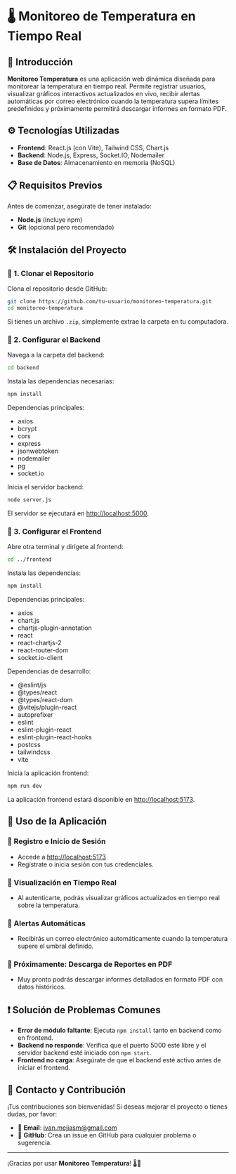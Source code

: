 # 🌡️ Monitoreo de Temperatura en Tiempo Real

## 🚀 Introducción

**Monitoreo Temperatura** es una aplicación web dinámica diseñada para monitorear la temperatura en tiempo real. Permite registrar usuarios, visualizar gráficos interactivos actualizados en vivo, recibir alertas automáticas por correo electrónico cuando la temperatura supera límites predefinidos y próximamente permitirá descargar informes en formato PDF.

## ⚙️ Tecnologías Utilizadas

- **Frontend**: React.js (con Vite), Tailwind CSS, Chart.js
- **Backend**: Node.js, Express, Socket.IO, Nodemailer
- **Base de Datos**: Almacenamiento en memoria (NoSQL)

## 📋 Requisitos Previos

Antes de comenzar, asegúrate de tener instalado:

- **Node.js** (incluye npm)
- **Git** (opcional pero recomendado)

## 🛠️ Instalación del Proyecto

### 🔹 1. Clonar el Repositorio

Clona el repositorio desde GitHub:

```bash
git clone https://github.com/tu-usuario/monitoreo-temperatura.git
cd monitoreo-temperatura
```

Si tienes un archivo `.zip`, simplemente extrae la carpeta en tu computadora.

### 🔹 2. Configurar el Backend

Navega a la carpeta del backend:

```bash
cd backend
```

Instala las dependencias necesarias:

```bash
npm install
```

Dependencias principales:
- axios
- bcrypt
- cors
- express
- jsonwebtoken
- nodemailer
- pg
- socket.io


Inicia el servidor backend:

```bash
node server.js
```

El servidor se ejecutará en [http://localhost:5000](http://localhost:5000).

### 🔹 3. Configurar el Frontend

Abre otra terminal y dirígete al frontend:

```bash
cd ../frontend
```

Instala las dependencias:

```bash
npm install
```

Dependencias principales:
- axios
- chart.js
- chartjs-plugin-annotation
- react
- react-chartjs-2
- react-router-dom
- socket.io-client

Dependencias de desarrollo:
- @eslint/js
- @types/react
- @types/react-dom
- @vitejs/plugin-react
- autoprefixer
- eslint
- eslint-plugin-react
- eslint-plugin-react-hooks
- postcss
- tailwindcss
- vite

Inicia la aplicación frontend:

```bash
npm run dev
```

La aplicación frontend estará disponible en [http://localhost:5173](http://localhost:5173).

## 🎯 Uso de la Aplicación

### 🔸 Registro e Inicio de Sesión

- Accede a [http://localhost:5173](http://localhost:5173)
- Regístrate o inicia sesión con tus credenciales.

### 🔸 Visualización en Tiempo Real

- Al autenticarte, podrás visualizar gráficos actualizados en tiempo real sobre la temperatura.

### 🔸 Alertas Automáticas

- Recibirás un correo electrónico automáticamente cuando la temperatura supere el umbral definido.

### 🔸 Próximamente: Descarga de Reportes en PDF

- Muy pronto podrás descargar informes detallados en formato PDF con datos históricos.

## ❗ Solución de Problemas Comunes

- **Error de módulo faltante**: Ejecuta `npm install` tanto en backend como en frontend.
- **Backend no responde**: Verifica que el puerto 5000 esté libre y el servidor backend esté iniciado con `npm start`.
- **Frontend no carga**: Asegúrate de que el backend esté activo antes de iniciar el frontend.

## 📩 Contacto y Contribución

¡Tus contribuciones son bienvenidas! Si deseas mejorar el proyecto o tienes dudas, por favor:

- 📧 **Email**: [ivan.mejiasm@gmail.com](mailto:ivan.mejiasm@gmail.com)
- 🔗 **GitHub**: Crea un issue en GitHub para cualquier problema o sugerencia.

---

¡Gracias por usar **Monitoreo Temperatura**! 🌡️🚀

